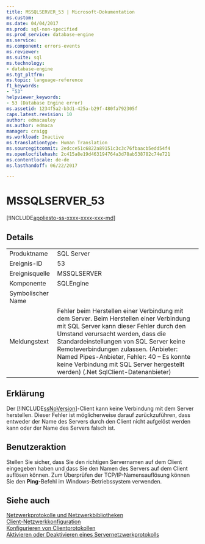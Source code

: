 ```yaml
---
title: MSSQLSERVER_53 | Microsoft-Dokumentation
ms.custom: 
ms.date: 04/04/2017
ms.prod: sql-non-specified
ms.prod_service: database-engine
ms.service: 
ms.component: errors-events
ms.reviewer: 
ms.suite: sql
ms.technology:
- database-engine
ms.tgt_pltfrm: 
ms.topic: language-reference
f1_keywords:
- "53"
helpviewer_keywords:
- 53 (Database Engine error)
ms.assetid: 1234f5a2-b3d1-425a-b29f-480fa792305f
caps.latest.revision: 10
author: edmacauley
ms.author: edmaca
manager: craigg
ms.workload: Inactive
ms.translationtype: Human Translation
ms.sourcegitcommit: 2edcce51c6822a89151c3c3c76fbaacb5edd54f4
ms.openlocfilehash: 2c415a8e19d463194764a3d78ab538782c74e721
ms.contentlocale: de-de
ms.lasthandoff: 06/22/2017

---
```

# <a name="mssqlserver53"></a>MSSQLSERVER_53
[!INCLUDE[appliesto-ss-xxxx-xxxx-xxx-md](../../includes/appliesto-ss-xxxx-xxxx-xxx-md.md)]
  
## <a name="details"></a>Details  
  
|||  
|-|-|  
|Produktname|SQL Server|  
|Ereignis-ID|53|  
|Ereignisquelle|MSSQLSERVER|  
|Komponente|SQLEngine|  
|Symbolischer Name||  
|Meldungstext|Fehler beim Herstellen einer Verbindung mit dem Server.  Beim Herstellen einer Verbindung mit SQL Server kann dieser Fehler durch den Umstand verursacht werden, dass die Standardeinstellungen von SQL Server keine Remoteverbindungen zulassen. (Anbieter: Named Pipes-Anbieter, Fehler: 40 – Es konnte keine Verbindung mit SQL Server hergestellt werden) (.Net SqlClient-Datenanbieter)|  
  
## <a name="explanation"></a>Erklärung  
Der [!INCLUDE[ssNoVersion](../../includes/ssnoversion-md.md)]-Client kann keine Verbindung mit dem Server herstellen. Dieser Fehler ist möglicherweise darauf zurückzuführen, dass entweder der Name des Servers durch den Client nicht aufgelöst werden kann oder der Name des Servers falsch ist.  
  
## <a name="user-action"></a>Benutzeraktion  
Stellen Sie sicher, dass Sie den richtigen Servernamen auf dem Client eingegeben haben und dass Sie den Namen des Servers auf dem Client auflösen können. Zum Überprüfen der TCP/IP-Namensauflösung können Sie den **Ping**-Befehl im Windows-Betriebssystem verwenden.  
  
## <a name="see-also"></a>Siehe auch  
[Netzwerkprotokolle und Netzwerkbibliotheken](~/sql-server/install/network-protocols-and-network-libraries.md)  
[Client-Netzwerkkonfiguration](~/database-engine/configure-windows/client-network-configuration.md)  
[Konfigurieren von Clientprotokollen](~/database-engine/configure-windows/configure-client-protocols.md)  
[Aktivieren oder Deaktivieren eines Servernetzwerkprotokolls](~/database-engine/configure-windows/enable-or-disable-a-server-network-protocol.md)  
  

